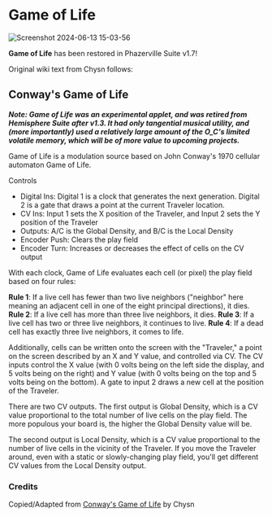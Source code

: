 # Game of Life

![Screenshot 2024-06-13 15-03-56](https://github.com/djphazer/O_C-Phazerville/assets/109086194/0dc71c7f-689b-4a1a-ad6c-222d600afbbf)

**Game of Life** has been restored in Phazerville Suite v1.7!

Original wiki text from Chysn follows:

## Conway's Game of Life
**_Note: Game of Life was an experimental applet, and was retired from Hemisphere Suite after v1.3. It had only tangential musical utility, and (more importantly) used a relatively large amount of the O_C's limited volatile memory, which will be of more value to upcoming projects._**

Game of Life is a modulation source based on John Conway's 1970 cellular automaton Game of Life.

Controls
* Digital Ins: Digital 1 is a clock that generates the next generation. Digital 2 is a gate that draws a point at the current Traveler location.
* CV Ins: Input 1 sets the X position of the Traveler, and Input 2 sets the Y position of the Traveler
* Outputs: A/C is the Global Density, and B/C is the Local Density
* Encoder Push: Clears the play field
* Encoder Turn: Increases or decreases the effect of cells on the CV output

With each clock, Game of Life evaluates each cell (or pixel) the play field based on four rules:

**Rule 1**: If a live cell has fewer than two live neighbors ("neighbor" here meaning an adjacent cell in one of the eight principal directions), it dies.
**Rule 2**: If a live cell has more than three live neighbors, it dies.
**Rule 3**: If a live cell has two or three live neighbors, it continues to live.
**Rule 4**: If a dead cell has exactly three live neighbors, it comes to life.

Additionally, cells can be written onto the screen with the "Traveler," a point on the screen described by an X and Y value, and controlled via CV. The CV inputs control the X value (with 0 volts being on the left side the display, and 5 volts being on the right) and Y value (with 0 volts being on the top and 5 volts being on the bottom). A gate to input 2 draws a new cell at the position of the Traveler.

There are two CV outputs. The first output is Global Density, which is a CV value proportional to the total number of live cells on the play field. The more populous your board is, the higher the Global Density value will be.

The second output is Local Density, which is a CV value proportional to the number of live cells in the vicinity of the Traveler. If you move the Traveler around, even with a static or slowly-changing play field, you'll get different CV values from the Local Density output.

### Credits
Copied/Adapted from [Conway's Game of Life](https://github.com/Chysn/O_C-HemisphereSuite/wiki/Conways's-Game-of-Life-(Retired)) by Chysn
